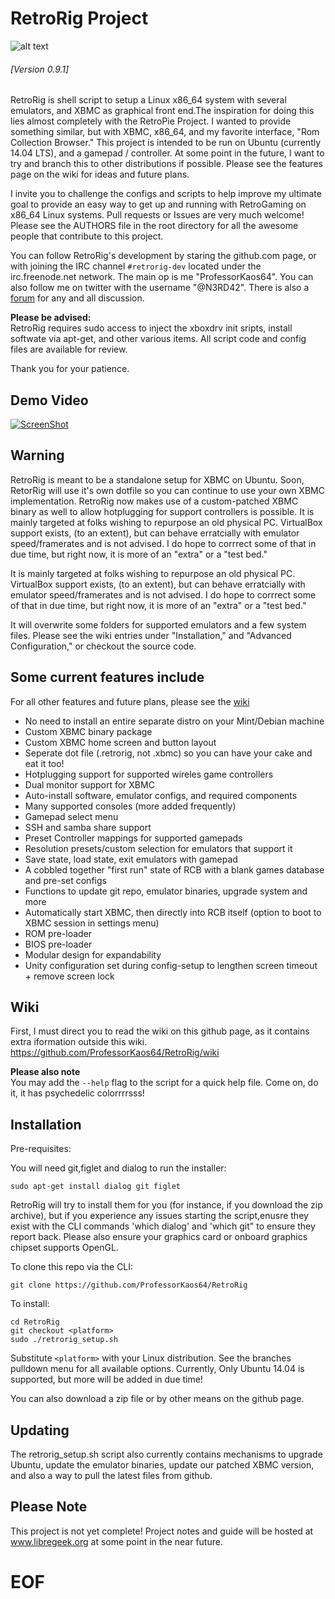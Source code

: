 RetroRig Project
===================================================
![alt text](http://i.imgur.com/Irgv0Fx.png "RetroRig")
###### [Version 0.9.1]

RetroRig is shell script to setup a Linux x86_64 system  with several emulators, and XBMC as graphical
front end.The inspiration for doing this lies almost completely with the RetroPie Project. I wanted to provide
something similar, but with XBMC, x86_64, and my favorite interface, "Rom Collection Browser."
This project is intended to be run on Ubuntu (currently 14.04 LTS), and a gamepad / controller.
At some point in the future, I want to try and branch this to other distributions if possible. 
Please see the features page on the wiki for ideas and future plans.

I invite you to challenge the configs and scripts to help improve my ultimate goal to provide
an easy way to get up and running with RetroGaming on x86_64 Linux systems. Pull requests or
Issues are very much welcome! Please see the AUTHORS file in the root directory for all the awesome people
that contribute to this project.

You can follow RetroRig's development by staring the github.com page, or with joining the IRC channel `#retrorig-dev`
located under the irc.freenode.net network. The main op is me "ProfessorKaos64". You can also follow me on twitter with the username "@N3RD42". There is also a [forum](http://libregeek.org/forum/index.php) for any and all discussion.

**Please be advised:**      
RetroRig requires sudo access to inject the xboxdrv 
init sripts, install softwate via apt-get, and other 
various items. All script code and config files are 
available for review.

Thank you for your patience.

## Demo Video

[![ScreenShot](http://i.imgur.com/clesLFa.png)](https://www.youtube.com/watch?v=G49MMQi2zHE)

## Warning

RetroRig is meant to be a standalone setup for XBMC on Ubuntu. Soon, RetorRig will use it's own dotfile so you can continue to use your own XBMC implementation. RetroRig now makes use of a custom-patched XBMC binary as well to allow hotplugging for support controllers is possible. It is mainly targeted at folks wishing to repurpose an old physical PC. VirtualBox support exists, (to an extent), but can behave erratcially with emulator speed/framerates and is not advised. I do hope to corrrect some of that in due time, but right now, it is more of an "extra" or a "test bed."

It is mainly targeted at folks wishing to repurpose an old physical PC. VirtualBox support exists, 
(to an extent), but can behave erratcially with emulator speed/framerates and is not advised. I do
hope to corrrect some of that in due time, but right now, it is more of an "extra" or a "test bed."

It will overwrite some folders for supported emulators and a few system files. Please see the 
wiki entries under "Installation," and "Advanced Configuration," or checkout the source code.

## Some current features include

For all other features and future plans, please see the [wiki](https://github.com/ProfessorKaos64/RetroRig/wiki/Development-and-Features)

* No need to install an entire separate distro on your Mint/Debian machine
* Custom XBMC binary package
* Custom XBMC home screen and button layout
* Seperate dot file (.retrorig, not .xbmc) so you can have your cake and eat it too!
* Hotplugging support for supported wireles game controllers
* Dual monitor support for XBMC
* Auto-install software, emulator configs, and required components
* Many supported consoles (more added frequently)
* Gamepad select menu
* SSH and samba share support
* Preset Controller mappings for supported gamepads
* Resolution presets/custom selection for emulators that support it
* Save state, load state, exit emulators with gamepad
* A cobbled together "first run" state of RCB with a blank games database and pre-set configs
* Functions to update git repo, emulator binaries, upgrade system and more
* Automatically start XBMC, then directly into RCB itself (option to boot to XBMC session in settings menu)
* ROM pre-loader
* BIOS pre-loader
* Modular design for expandability
* Unity configuration set during config-setup to lengthen screen timeout + remove screen lock

## Wiki

First, I must direct you to read the wiki on this github page, as it contains extra iformation outside this wiki. 
https://github.com/ProfessorKaos64/RetroRig/wiki

**Please also note**  
You may add the `--help` flag to the script for a quick help file. Come on, do it, it has psychedelic colorrrrsss!

## Installation

Pre-requisites:

You will need git,figlet and dialog to run the installer:

    sudo apt-get install dialog git figlet

RetroRig will try to install them for you (for instance, if you download the zip archive), but if you
experience any issues starting the script,enusre they exist with the CLI commands 'which dialog' 
and 'which git" to ensure they report back. Please also ensure your graphics card or onboard graphics chipset supports OpenGL.

To clone this repo via the CLI:

`git clone https://github.com/ProfessorKaos64/RetroRig`

To install:
````
cd RetroRig
git checkout <platform>  
sudo ./retrorig_setup.sh
````

Substitute `<platform>` with your Linux distribution. See the branches pulldown menu for all available options. Currently,
Only Ubuntu 14.04 is supported, but more will be added in due time!

You can also download a zip file or by other means on the github page.

## Updating

The retrorig_setup.sh script also currently contains mechanisms to upgrade Ubuntu, update the
emulator binaries, update our patched XBMC version, and also a way to pull the latest files from github. 

## Please Note

This project is not yet complete! Project notes and guide will be hosted at 
www.libregeek.org at some point in the near future.

# EOF #
